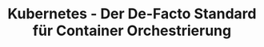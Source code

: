 ---
title: "Kubernetes - Der De-Facto Standard für Container Orchestrierung"
name: "Kubernetes"
description: "Lerne die Vorteile von Kubernetes kennen und warum sich der Standard für Container Orchestrierung und Management durchgesetzt hat."

benefits:

- title: "Portabilität"
  description: "Kubernetes ermöglicht die portable Bereitstellung von Anwendungen across unterschiedlichen Umgebungen."
  icon: "mdi:cloud-upload" 

- title: "Skalierbarkeit"
  description: "Workloads können je nach Bedarf einfach hoch- und heruntergefahren werden."
  icon: "mdi:arrow-expand-horizontal"
  
- title: "Automatisierung"
  description: "Deployment, Betrieb und Management werden weitgehend automatisiert."
  icon: "mdi:robot"
  
- title: "Container-fokussiert"
  description: "Kubernetes ist speziell auf die Orchestrierung von Container-Workloads ausgelegt."
  icon: "mdi:docker"
  
- title: "Hohe Verfügbarkeit"
  description: "Durch Replikation und Self-Healing wird eine hohe Verfügbarkeit erreicht."
  icon: "mdi:server-security"
  
- title: "Load Balancing"
  description: "Integriertes Load Balancing verteilt Anfragen auf alle instanzen."
  icon: "mdi:server-network"

whyChooseTool:
  eyebrow: "Warum Kubernetes?"
  heading: "Die Vorteile von Kubernetes für die Orchestrierung"
  advantages: "Kubernetes hat sich als De-Facto-Standard für die Container-Orchestrierung etabliert. Es vereint Stabilität, Features und Community-Support auf Enterprise-Level."

  useCases:
  
  - title: "Microservice Architekturen"
    description: "Kubernetes ermöglicht einfach die Verwaltung hunderter Container-Microservices."
    icon: "mdi:microscope"
    
  - title: "Multi-Cloud-Setup"
    description: "Anwendungen lassen sich nahtlos auf mehrere Cloud-Umgebungen verteilen."
    icon: "mdi:cloud-upload"  
    
  - title: "Zero-Downtime-Deployment"
    description: "Durch Rolling Updates gibt es keine Ausfallzeiten bei Updates."
    icon: "mdi:shield-check"
    
  - title: "Edge Computing"
    description: "Auch kleine Edge-Geräte lassen sich über Kubernetes managen."
    icon: "mdi:access-point"
    
  - title: "DevOps Automation"  
    description: "CI/CD Pipelines integrieren sich nahtlos mit Kubernetes Clustern."
    icon: "mdi:cogs"
    
  - title: "Webanwendungen"
    description: "Beliebige Webanwendungen und APIs lassen sich über Kubernetes betreiben."
    icon: "mdi:web"
    
  - title: "Machine Learning"
    description: "Für Machine Learning Anwendungen ermöglicht Kubernetes einfaches Cluster Management."
    icon: "mdi:robot-excited"
    
  - title: "Big Data & Analytics"
    description: "Daten-Pipelines und -Services sind über Kubernetes gut zu managen."  
    icon: "mdi:chart-line"
    
  
faq:

  heading: "Häufige Fragen"

  questions:

  - question: "Funktioniert Kubernetes mit allen Anwendungen?"
    answer: "Viele Anwendungen laufen unverändert, aber für vollen Nutzen empfiehlt sich Cloud-native Software."

  - question: "Ist Kubernetes schwer einzurichten?"
    answer: "Durch vorkonfigurierte Cluster ist der Einstieg einfacher geworden. Dennoch erfordert Kubernetes Know-how."
    
  - question: "Kann Kubernetes auch On-Premise genutzt werden?"
    answer: "Ja, neben Public Cloud Setup gibt es auch Enterprise-Lösungen für Rechenzentren."

  - question: "Wie hoch ist der Admin-Overhead?"
    answer: "Tools vereinfachen viele Tasks. Dennoch sollten dedizierte Kubernetes Experten das Cluster managen."  
    
  - question: "Kann Kubernetes auch für bestehende Software genutzt werden?"
    answer: "Über Containerisierung lassen sich auch Legacy Anwendungen auf Kubernetes deployen. Microservices sind aber optimaler."

  - question: "Wie unterstützen Sie beim Einsatz von Kubernetes?"
    answer: "Ich berate von Infrastruktur über CI/CD bis Monitoring und biete Kubernetes Schulungen und Managed Services."
  
  - question: "Was kostet der Einsatz von Kubernetes?"
    answer: "Neben Know-how braucht es geeignete Infrastructure. Cloud Provider bieten verwaltete Services an."
    
  - question: "Skaliert Kubernetes auch für große Deployments?"  
    answer: "Durch automatisches Sharding und Replizierung können sehr große Cluster betrieben werden."

ctaSection:
  actionCall: "Kontakt für Kubernetes-Beratung"
  actionLabel: "Rufen Sie mich an"
  
---